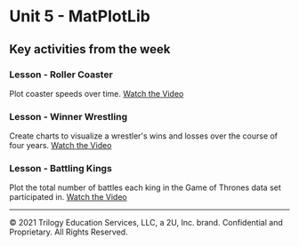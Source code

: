 # Unit 5 - MatPlotLib

## Key activities from the week

### Lesson - Roller Coaster

Plot coaster speeds over time.
[Watch the Video](https://youtu.be/OrhTwLSBAL0)

### Lesson - Winner Wrestling

Create charts to visualize a wrestler's wins and losses over the course of four years.
[Watch the Video](https://youtu.be/oKHxchPdB7o)

### Lesson - Battling Kings

Plot the total number of battles each king in the Game of Thrones data set participated in.
[Watch the Video](https://youtu.be/kVlfHXXmRAg)

- - -

© 2021 Trilogy Education Services, LLC, a 2U, Inc. brand. Confidential and Proprietary. All Rights Reserved. 
